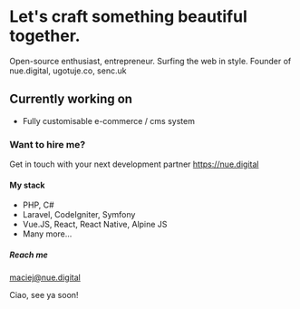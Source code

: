 # Let's craft something beautiful together.

Open-source enthusiast, entrepreneur. Surfing the web in style.
Founder of nue.digital, ugotuje.co, senc.uk

## Currently working on
- Fully customisable e-commerce / cms system

### Want to hire me?
Get in touch with your next development partner
https://nue.digital

#### My stack
- PHP, C#
- Laravel, CodeIgniter, Symfony
- Vue.JS, React, React Native, Alpine JS
- Many more...

##### Reach me
maciej@nue.digital

Ciao, see ya soon!
<!--
**d0hn/d0hn** is a ✨ _special_ ✨ repository because its `README.md` (this file) appears on your GitHub profile.

Here are some ideas to get you started:

- 🔭 I’m currently working on ...
- 🌱 I’m currently learning ...
- 👯 I’m looking to collaborate on ...
- 🤔 I’m looking for help with ...
- 💬 Ask me about ...
- 📫 How to reach me: ...
- 😄 Pronouns: ...
- ⚡ Fun fact: ...
-->
